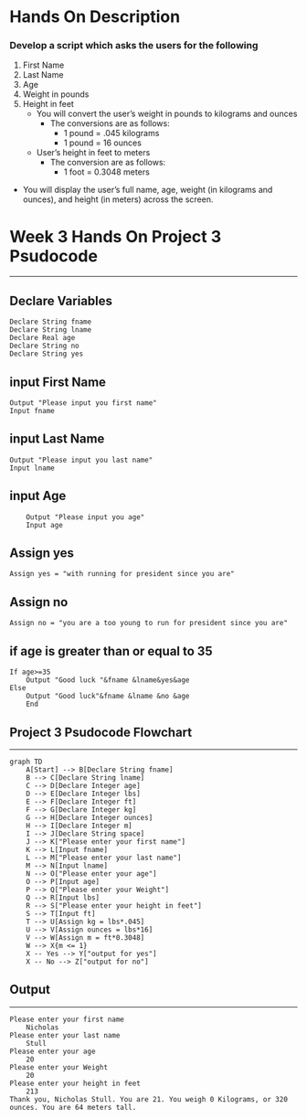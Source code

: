 # Hands On Description
### Develop a script which asks the users for the following
1.  First Name
2.  Last Name
3.  Age
4.  Weight in pounds
5.  Height in feet
    -  You will convert the user’s weight in pounds to kilograms and ounces
        -   The conversions are as follows: 
            -   1 pound = .045 kilograms
            -   1 pound = 16 ounces
    - User’s height in feet to meters
        -   The conversion are as follows:
            -   1 foot = 0.3048 meters
- You will display the user’s full name, age, weight (in kilograms and ounces), and height (in meters) across the screen.

# Week 3 Hands On Project 3 Psudocode
-----

## Declare Variables
```psudocode
Declare String fname
Declare String lname
Declare Real age
Declare String no
Declare String yes
```
## input First Name
```psudocode
Output "Please input you first name"
Input fname
```     
## input Last Name
```psudocode
Output "Please input you last name"
Input lname
```
## input Age
```psudocode
    Output "Please input you age"
    Input age
```
## Assign yes
```psudocode
Assign yes = "with running for president since you are"
```
## Assign no
```psudocode
Assign no = "you are a too young to run for president since you are"
```
## if age is greater than or equal to 35
```psudocode
If age>=35
    Output "Good luck "&fname &lname&yes&age
Else
    Output "Good luck"&fname &lname &no &age
    End
```


Project 3 Psudocode Flowchart
---------------
---------------

```mermaid
graph TD
    A[Start] --> B[Declare String fname]
    B --> C[Declare String lname]
    C --> D[Declare Integer age]
    D --> E[Declare Integer lbs]
    E --> F[Declare Integer ft]
    F --> G[Declare Integer kg]
    G --> H[Declare Integer ounces]
    H --> I[Declare Integer m]
    I --> J[Declare String space]
    J --> K["Please enter your first name"]
    K --> L[Input fname]
    L --> M["Please enter your last name"]
    M --> N[Input lname]
    N --> O["Please enter your age"]
    O --> P[Input age]
    P --> Q["Please enter your Weight"]
    Q --> R[Input lbs]
    R --> S["Please enter your height in feet"]
    S --> T[Input ft]
    T --> U[Assign kg = lbs*.045]
    U --> V[Assign ounces = lbs*16]
    V --> W[Assign m = ft*0.3048]
    W --> X{m <= 1}
    X -- Yes --> Y["output for yes"]
    X -- No --> Z["output for no"]

```
## Output
----------------
```
Please enter your first name
    Nicholas
Please enter your last name
    Stull
Please enter your age
    20
Please enter your Weight
    20
Please enter your height in feet
    213
Thank you, Nicholas Stull. You are 21. You weigh 0 Kilograms, or 320 ounces. You are 64 meters tall.
```
